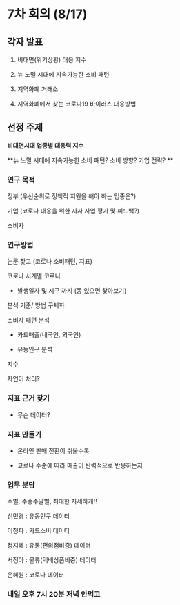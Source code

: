 # 7차 회의 (8/17)


## 각자 발표


1. 비대면(위기상황) 대응 지수

1. 뉴 노멀 시대에 지속가능한 소비 패턴

1. 지역화폐 거래소

1. 지역화폐에서 찾는 코로나19 바이러스 대응방법



## 선정 주제

**비대면시대 업종별 대응력 지수**

**뉴 노멀 시대에 지속가능한 소비 패턴? 소비 방향? 기업 전략? **

### 연구 목적

정부 (우선순위로 정책적 지원을 해야 하는 업종은?)

기업 (코로나 대응을 위한 자사 사업 평가 및 피드백?)

소비자


### 연구방법 

논문 찾고 (코로나 소비패턴, 지표)

코로나 시계열 코로나

- 발생일자 및 시구 까지 (동 있으면 찾아보기)

분석 기준/ 방법 구체화

소비자 패턴 분석

- 카드매출(내국인, 외국인)

- 유동인구 분석

지수 

자연어 처리?


### 지표 근거 찾기

- 무슨 데이터?



### 지표 만들기

- 온라인 판매 전환이 쉬울수록 

- 코로나 수준에 따라 매출이 탄력적으로 반응하는지


### 업무 분담

주별, 주중주말별, 최대한 자세하게‼️

신민경 : 유동인구 데이터

이청파 : 카드소비 데이터

정지혜 : 유통(편의점비중) 데이터

서정아 : 물류(택배상품비중) 데이터

은혜원 : 코로나 데이터



### 내일 오후 7시 20분 저녁 안먹고


